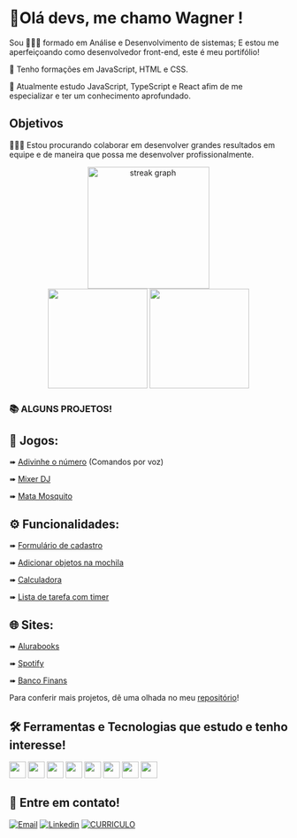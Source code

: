 # 👋Olá devs, me chamo Wagner !
Sou 👨🏻‍🎓 formado em Análise e Desenvolvimento de sistemas; E estou me aperfeiçoando como desenvolvedor front-end, este é meu portifólio!

🧠 Tenho formações em JavaScript, HTML e CSS.

🎯 Atualmente estudo JavaScript, TypeScript e React afim de me especializar e ter um conhecimento aprofundado.

## Objetivos

👨🏻‍💻 Estou procurando colaborar em desenvolver grandes resultados em equipe e de maneira que possa me desenvolver profissionalmente.

<div align="center">
  <img src="https://streak-stats.demolab.com?user=WagProjects&locale=pt&mode=daily&theme=dark&hide_border=false&border_radius=5&order=3" height="220" alt="streak graph"  />
  <div>
    <img height="180em" src="https://github-readme-stats.vercel.app/api?username=WagProjects&show_icons=true&theme=dark"/>
    <img height="180em" src="https://github-readme-stats.vercel.app/api/top-langs/?username=WagProjects&layout=compact&theme=dark"/>
  </div>
</div>

### 📚 ALGUNS PROJETOS!
## 🎲 Jogos:

➠ [Adivinhe o número](https://wagprojects.github.io/numero-secreto/) (Comandos por voz)

➠ [Mixer DJ](https://wagprojects.github.io/Mixer/)

➠ [Mata Mosquito](https://wagprojects.github.io/game-mata-mosquito/index.html)

## ⚙ Funcionalidades:

➠ [Formulário de cadastro](https://wagprojects.github.io/Projeto-FormulriodeCadastro/)

➠ [Adicionar objetos na mochila](https://wagprojects.github.io/Projeto-Mochila/)

➠ [Calculadora](https://wagprojects.github.io/calculadora/)

➠ [Lista de tarefa com timer](https://wagprojects.github.io/Fokus2.0/)

## 🌐 Sites:
➠ [Alurabooks](https://alura-books-eta-six.vercel.app/)

➠ [Spotify](https://wagprojects.github.io/Projeto-Spotify/) 

➠ [Banco Finans](https://wagprojects.github.io/ProjetoFinans/)


Para conferir mais projetos, dê uma olhada no meu [repositório](https://github.com/WagProjects?tab=repositories)!

## 🛠 Ferramentas e Tecnologias que estudo e tenho interesse!
<div>
  <img width="30px" src="https://cdn.jsdelivr.net/gh/devicons/devicon/icons/javascript/javascript-original.svg" />
  <img width="30px" src="https://cdn.jsdelivr.net/gh/devicons/devicon/icons/typescript/typescript-original.svg" />
  <img width="30px" src="https://cdn.jsdelivr.net/gh/devicons/devicon/icons/html5/html5-original.svg" />
  <img width="30px" src="https://cdn.jsdelivr.net/gh/devicons/devicon/icons/css3/css3-original.svg" />
  <img width="30px" src="https://cdn.jsdelivr.net/gh/devicons/devicon/icons/react/react-original-wordmark.svg" />
  <img width="30px" src="https://cdn.jsdelivr.net/gh/devicons/devicon/icons/git/git-original.svg" />
  <img width="30px" src="https://cdn.jsdelivr.net/gh/devicons/devicon/icons/php/php-original.svg" />
  <img width="30px" src="https://cdn.jsdelivr.net/gh/devicons/devicon/icons/python/python-original.svg" />

</div>

## 📩 Entre em contato!
[![Email](https://img.shields.io/badge/Gmail-D14836?style=for-the-badge&logo=gmail&logoColor=white)](mailto:wagneros@gmail.com)
[![Linkedin](https://img.shields.io/badge/LinkedIn-0077B5?style=for-the-badge&logo=linkedin&logoColor=white)](https://www.linkedin.com/in/wagner-oliveira-b3959a170/)
[![CURRICULO](https://img.shields.io/badge/website-000000?style=for-the-badge&logo=About.me&logoColor=white)](https://docs.google.com/document/d/1eN9zAuptUqUZl6BUuJDjQ-hccvzMAkP-RxvFk9iHG9A/edit#heading=h.mkbb4hq3n22w)
